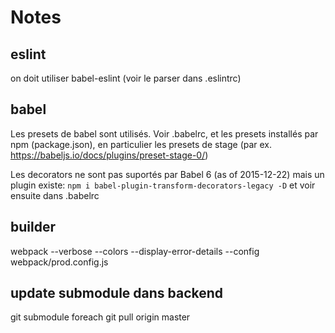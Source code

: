 # Notes

## eslint

on doit utiliser babel-eslint (voir le parser dans .eslintrc)

## babel

Les presets de babel sont utilisés. Voir .babelrc, et les presets installés par npm (package.json), en particulier les presets de stage (par ex. https://babeljs.io/docs/plugins/preset-stage-0/)

Les decorators ne sont pas suportés par Babel 6 (as of 2015-12-22) mais un plugin existe: 
```npm i babel-plugin-transform-decorators-legacy -D```
et voir ensuite dans .babelrc

## builder

webpack --verbose --colors --display-error-details --config webpack/prod.config.js

## update submodule dans backend

git submodule foreach git pull origin master